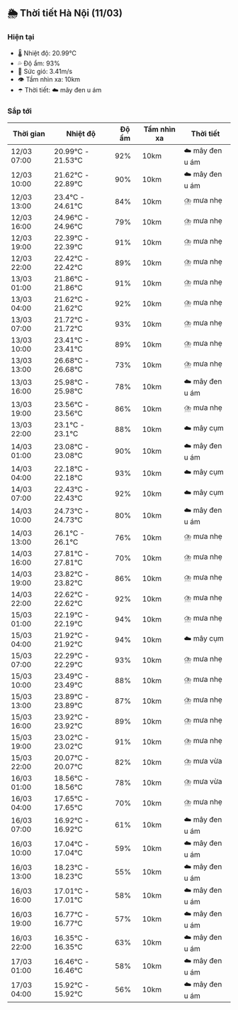 ## 🌦️ Thời tiết Hà Nội (11/03)

### Hiện tại

- 🌡️ Nhiệt độ: 20.99℃
- 💦 Độ ẩm: 93%
- 💨 Sức gió: 3.41m/s
- 👁️ Tầm nhìn xa: 10km
- ☂️ Thời tiết: ☁️ mây đen u ám

### Sắp tới

| Thời gian | Nhiệt độ | Độ ẩm | Tầm nhìn xa | Thời tiết |
| --- | --- | --- | --- | --- |
| 12/03 07:00 | 20.99℃ - 21.53℃ | 92% | 10km | ☁️ mây đen u ám |
| 12/03 10:00 | 21.62℃ - 22.89℃ | 90% | 10km | ☁️ mây đen u ám |
| 12/03 13:00 | 23.4℃ - 24.61℃ | 84% | 10km | ⛈️ mưa nhẹ |
| 12/03 16:00 | 24.96℃ - 24.96℃ | 79% | 10km | ⛈️ mưa nhẹ |
| 12/03 19:00 | 22.39℃ - 22.39℃ | 91% | 10km | ⛈️ mưa nhẹ |
| 12/03 22:00 | 22.42℃ - 22.42℃ | 89% | 10km | ⛈️ mưa nhẹ |
| 13/03 01:00 | 21.86℃ - 21.86℃ | 91% | 10km | ⛈️ mưa nhẹ |
| 13/03 04:00 | 21.62℃ - 21.62℃ | 92% | 10km | ⛈️ mưa nhẹ |
| 13/03 07:00 | 21.72℃ - 21.72℃ | 93% | 10km | ⛈️ mưa nhẹ |
| 13/03 10:00 | 23.41℃ - 23.41℃ | 89% | 10km | ⛈️ mưa nhẹ |
| 13/03 13:00 | 26.68℃ - 26.68℃ | 73% | 10km | ⛈️ mưa nhẹ |
| 13/03 16:00 | 25.98℃ - 25.98℃ | 78% | 10km | ☁️ mây đen u ám |
| 13/03 19:00 | 23.56℃ - 23.56℃ | 86% | 10km | ⛈️ mưa nhẹ |
| 13/03 22:00 | 23.1℃ - 23.1℃ | 88% | 10km | ☁️ mây cụm |
| 14/03 01:00 | 23.08℃ - 23.08℃ | 90% | 10km | ☁️ mây đen u ám |
| 14/03 04:00 | 22.18℃ - 22.18℃ | 93% | 10km | ☁️ mây cụm |
| 14/03 07:00 | 22.43℃ - 22.43℃ | 92% | 10km | ☁️ mây cụm |
| 14/03 10:00 | 24.73℃ - 24.73℃ | 80% | 10km | ☁️ mây đen u ám |
| 14/03 13:00 | 26.1℃ - 26.1℃ | 76% | 10km | ⛈️ mưa nhẹ |
| 14/03 16:00 | 27.81℃ - 27.81℃ | 70% | 10km | ⛈️ mưa nhẹ |
| 14/03 19:00 | 23.82℃ - 23.82℃ | 86% | 10km | ⛈️ mưa nhẹ |
| 14/03 22:00 | 22.62℃ - 22.62℃ | 92% | 10km | ⛈️ mưa nhẹ |
| 15/03 01:00 | 22.19℃ - 22.19℃ | 94% | 10km | ⛈️ mưa nhẹ |
| 15/03 04:00 | 21.92℃ - 21.92℃ | 94% | 10km | ☁️ mây cụm |
| 15/03 07:00 | 22.29℃ - 22.29℃ | 93% | 10km | ⛈️ mưa nhẹ |
| 15/03 10:00 | 23.49℃ - 23.49℃ | 88% | 10km | ⛈️ mưa nhẹ |
| 15/03 13:00 | 23.89℃ - 23.89℃ | 87% | 10km | ⛈️ mưa nhẹ |
| 15/03 16:00 | 23.92℃ - 23.92℃ | 89% | 10km | ⛈️ mưa nhẹ |
| 15/03 19:00 | 23.02℃ - 23.02℃ | 91% | 10km | ⛈️ mưa nhẹ |
| 15/03 22:00 | 20.07℃ - 20.07℃ | 82% | 10km | ⛈️ mưa vừa |
| 16/03 01:00 | 18.56℃ - 18.56℃ | 78% | 10km | ⛈️ mưa vừa |
| 16/03 04:00 | 17.65℃ - 17.65℃ | 70% | 10km | ⛈️ mưa nhẹ |
| 16/03 07:00 | 16.92℃ - 16.92℃ | 61% | 10km | ☁️ mây đen u ám |
| 16/03 10:00 | 17.04℃ - 17.04℃ | 59% | 10km | ☁️ mây đen u ám |
| 16/03 13:00 | 18.23℃ - 18.23℃ | 55% | 10km | ☁️ mây đen u ám |
| 16/03 16:00 | 17.01℃ - 17.01℃ | 58% | 10km | ☁️ mây đen u ám |
| 16/03 19:00 | 16.77℃ - 16.77℃ | 57% | 10km | ☁️ mây đen u ám |
| 16/03 22:00 | 16.35℃ - 16.35℃ | 63% | 10km | ☁️ mây đen u ám |
| 17/03 01:00 | 16.46℃ - 16.46℃ | 58% | 10km | ☁️ mây đen u ám |
| 17/03 04:00 | 15.92℃ - 15.92℃ | 56% | 10km | ☁️ mây đen u ám |
